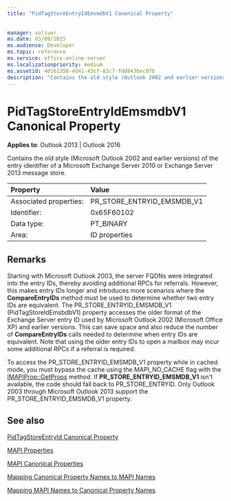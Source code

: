 ```yaml
---
title: "PidTagStoreEntryIdEmsmdbV1 Canonical Property"
 
 
manager: soliver
ms.date: 03/09/2015
ms.audience: Developer
ms.topic: reference
ms.service: office-online-server
ms.localizationpriority: medium
ms.assetid: 40161358-4d41-43cf-83c7-fdd843bec87b
description: "Contains the old style (Outlook 2002 and earlier versions) of the entry identifier of a Microsoft Exchange Server 2010 or Exchange Server 2013 message store."
---
```


# PidTagStoreEntryIdEmsmdbV1 Canonical Property

  
  
**Applies to**: Outlook 2013 | Outlook 2016 
  
Contains the old style (Microsoft Outlook 2002 and earlier versions) of the entry identifier of a Microsoft Exchange Server 2010 or Exchange Server 2013 message store.
  
|Property |Value |
|:-----|:-----|
|Associated properties:  <br/> |PR_STORE_ENTRYID_EMSMDB_V1  <br/> |
|Identifier:  <br/> |0x65F60102  <br/> |
|Data type:  <br/> |PT_BINARY  <br/> |
|Area:  <br/> |ID properties  <br/> |
   
## Remarks

Starting with Microsoft Outlook 2003, the server FQDNs were integrated into the entry IDs, thereby avoiding additional RPCs for referrals. However, this makes entry IDs longer and introduces more scenarios where the **CompareEntryIDs** method must be used to determine whether two entry IDs are equivalent. The PR_STORE_ENTRYID_EMSMDB_V1 (PidTagStoreIdEmsbdbV1) property accesses the older format of the Exchange Server entry ID used by Microsoft Outlook 2002 (Microsoft Office XP) and earlier versions. This can save space and also reduce the number of **CompareEntryIDs** calls needed to determine when entry IDs are equivalent. Note that using the older entry IDs to open a mailbox may incur some additional RPCs if a referral is required. 
  
To access the PR_STORE_ENTRYID_EMSMDB_V1 property while in cached mode, you must bypass the cache using the MAPI_NO_CACHE flag with the [IMAPIProp::GetProps](imapiprop-getprops.md) method. If **PR_STORE_ENTRYID_EMSMDB_V1** isn't available, the code should fall back to PR_STORE_ENTRYID. Only Outlook 2003 through Microsoft Outlook 2013 support the PR_STORE_ENTRYID_EMSMDB_V1 property. 
  
## See also



[PidTagStoreEntryId Canonical Property](pidtagstoreentryid-canonical-property.md)


[MAPI Properties](mapi-properties.md)
  
[MAPI Canonical Properties](mapi-canonical-properties.md)
  
[Mapping Canonical Property Names to MAPI Names](mapping-canonical-property-names-to-mapi-names.md)
  
[Mapping MAPI Names to Canonical Property Names](mapping-mapi-names-to-canonical-property-names.md)

